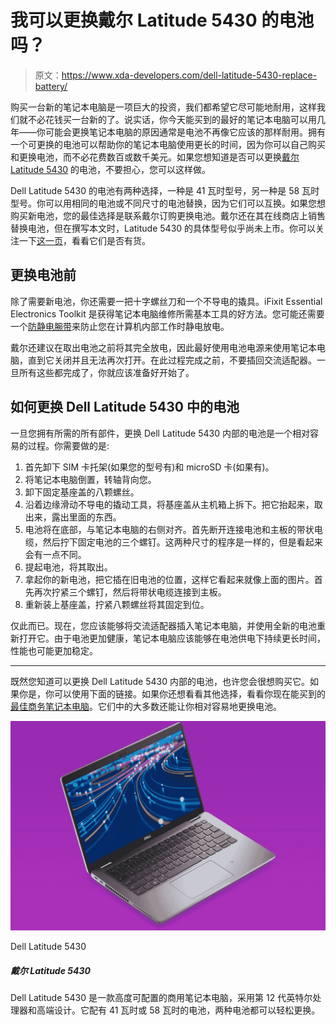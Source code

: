# 我可以更换戴尔 Latitude 5430 的电池吗？

> 原文：<https://www.xda-developers.com/dell-latitude-5430-replace-battery/>

购买一台新的笔记本电脑是一项巨大的投资，我们都希望它尽可能地耐用，这样我们就不必花钱买一台新的了。说实话，你今天能买到的最好的笔记本电脑可以用几年——你可能会更换笔记本电脑的原因通常是电池不再像它应该的那样耐用。拥有一个可更换的电池可以帮助你的笔记本电脑使用更长的时间，因为你可以自己购买和更换电池，而不必花费数百或数千美元。如果您想知道是否可以更换[戴尔 Latitude 5430](https://www.xda-developers.com/dell-latitude-5430/) 的电池，不要担心，您可以这样做。

Dell Latitude 5430 的电池有两种选择，一种是 41 瓦时型号，另一种是 58 瓦时型号。你可以用相同的电池或不同尺寸的电池替换，因为它们可以互换。如果您想购买新电池，您的最佳选择是联系戴尔订购更换电池。戴尔还在其在线商店上销售替换电池，但在撰写本文时，Latitude 5430 的具体型号似乎尚未上市。你可以关注一下[这一页](https://www.anrdoezrs.net/links/100122946/type/dlg/sid/UUxdaUeUpU42014/https://www.dell.com/en-us/shop/pfydresults/274482?categoryId=6554)，看看它们是否有货。

## 更换电池前

除了需要新电池，你还需要一把十字螺丝刀和一个不导电的撬具。iFixit Essential Electronics Toolkit 是获得笔记本电脑维修所需基本工具的好方法。您可能还需要一个[防静电腕带](https://www.amazon.com/Wristband-Bracelet-Grounding-Alligator-Extendable/dp/B08CXQN86W?tag=xda-5hf7u4d-20&ascsubtag=UUxdaUeUpU42014&asc_refurl=https%3A%2F%2Fwww.xda-developers.com%2Fdell-latitude-5430-replace-battery%2F&asc_campaign=Evergreen)来防止您在计算机内部工作时静电放电。

戴尔还建议在取出电池之前将其完全放电，因此最好使用电池电源来使用笔记本电脑，直到它关闭并且无法再次打开。在此过程完成之前，不要插回交流适配器。一旦所有这些都完成了，你就应该准备好开始了。

## 如何更换 Dell Latitude 5430 中的电池

一旦您拥有所需的所有部件，更换 Dell Latitude 5430 内部的电池是一个相对容易的过程。你需要做的是:

1.  首先卸下 SIM 卡托架(如果您的型号有)和 microSD 卡(如果有)。
2.  将笔记本电脑倒置，转轴背向您。
3.  卸下固定基座盖的八颗螺丝。
4.  沿着边缘滑动不导电的撬动工具，将基座盖从主机箱上拆下。把它抬起来，取出来，露出里面的东西。
5.  电池将在底部，与笔记本电脑的右侧对齐。首先断开连接电池和主板的带状电缆，然后拧下固定电池的三个螺钉。这两种尺寸的程序是一样的，但是看起来会有一点不同。
6.  提起电池，将其取出。
7.  拿起你的新电池，把它插在旧电池的位置，这样它看起来就像上面的图片。首先再次拧紧三个螺钉，然后将带状电缆连接到主板。
8.  重新装上基座盖，拧紧八颗螺丝将其固定到位。

仅此而已。现在，您应该能够将交流适配器插入笔记本电脑，并使用全新的电池重新打开它。由于电池更加健康，笔记本电脑应该能够在电池供电下持续更长时间，性能也可能更加稳定。

* * *

既然您知道可以更换 Dell Latitude 5430 内部的电池，也许您会很想购买它。如果你是，你可以使用下面的链接。如果你还想看看其他选择，看看你现在能买到的[最佳商务笔记本电脑](https://www.xda-developers.com/best-business-laptops/)。它们中的大多数还能让你相对容易地更换电池。

 <picture>![The Dell Latitude 5430 is a highly configurable business laptop with 12th-gen Intel processors and a premium design.](img/913e277ea38ff546f240b5cc9d6face9.png)</picture> 

Dell Latitude 5430

##### 戴尔 Latitude 5430

Dell Latitude 5430 是一款高度可配置的商用笔记本电脑，采用第 12 代英特尔处理器和高端设计。它配有 41 瓦时或 58 瓦时的电池，两种电池都可以轻松更换。